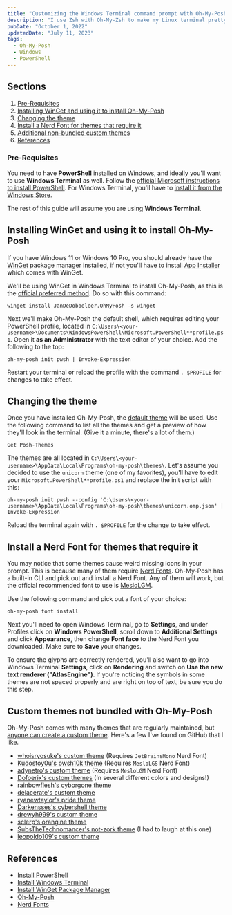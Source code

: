 ```yaml
---
title: "Customizing the Windows Terminal command prompt with Oh-My-Posh"
description: "I use Zsh with Oh-My-Zsh to make my Linux terminal pretty, but it's not available for Windows. Luckily it's brother from another mother Oh-My-Posh basically does the same thing for Windows Terminal and PowerShell."
pubDate: "October 1, 2022"
updatedDate: "July 11, 2023"
tags:
  - Oh-My-Posh
  - Windows
  - PowerShell
---
```


## Sections

1. [Pre-Requisites](#pre)
2. [Installing WinGet and using it to install Oh-My-Posh](#install)
3. [Changing the theme](#theme)
4. [Install a Nerd Font for themes that require it](#font)
5. [Additional non-bundled custom themes](#custom)
6. [References](#ref)

<div id='pre'/>

### Pre-Requisites

You need to have **PowerShell** installed on Windows, and ideally you'll want to use **Windows Terminal** as well. Follow the <a href="https://learn.microsoft.com/en-us/powershell/scripting/install/installing-powershell-on-windows?view=powerShell-7.2#msi" target="**blank">official Microsoft instructions to install PowerShell</a>. For Windows Terminal, you'll have to <a href="https://aka.ms/terminal" target="**blank">install it from the Windows Store</a>.

The rest of this guide will assume you are using **Windows Terminal**.

<div id='install'/>

## Installing WinGet and using it to install Oh-My-Posh

If you have Windows 11 or Windows 10 Pro, you should already have the <a href="https://learn.microsoft.com/en-us/windows/package-manager/winget" target="**blank">WinGet</a> package manager installed, if not you'll have to install <a href="https://www.microsoft.com/p/app-installer" target="**blank">App Installer</a> which comes with WinGet.

We'll be using WinGet in Windows Terminal to install Oh-My-Posh, as this is the <a href="https://ohmyposh.dev/docs/installation/windows" target="**blank">official preferred method</a>. Do so with this command:

```shell
winget install JanDeDobbeleer.OhMyPosh -s winget
```

Next we'll make Oh-My-Posh the default shell, which requires editing your PowerShell profile, located in `C:\Users\<your-username>\Documents\WindowsPowerShell\Microsoft.PowerShell**profile.ps1`. Open it **as an Administrator** with the text editor of your choice. Add the following to the top:

```shell
oh-my-posh init pwsh | Invoke-Expression
```

Restart your terminal or reload the profile with the command `. $PROFILE` for changes to take effect.

<div id='theme'/>

## Changing the theme

Once you have installed Oh-My-Posh, the <a href="https://github.com/JanDeDobbeleer/oh-my-posh/blob/main/themes/default.omp.json" target="**blank">default theme</a> will be used. Use the following command to list all the themes and get a preview of how they'll look in the terminal. (Give it a minute, there's a lot of them.)

```shell
Get Posh-Themes
```

The themes are all located in `C:\Users\<your-username>\AppData\Local\Programs\oh-my-posh\themes\`. Let's assume you decided to use the `unicorn` theme (one of my favorites), you'll have to edit your `Microsoft.PowerShell**profile.ps1` and replace the init script with this:

```shell
oh-my-posh init pwsh --config 'C:\Users\<your-username>\AppData\Local\Programs\oh-my-posh\themes\unicorn.omp.json' | Invoke-Expression
```

Reload the terminal again with `. $PROFILE` for the change to take effect.

<div id='fonts'/>

## Install a Nerd Font for themes that require it

You may notice that some themes cause weird missing icons in your prompt. This is because many of them require <a href="https://nerdfonts.com" target="**blank">Nerd Fonts</a>. Oh-My-Posh has a built-in CLI and pick out and install a Nerd Font. Any of them will work, but the official recommended font to use is <a href="https://github.com/ryanoasis/nerd-fonts/releases/download/v3.0.2/Meslo.zip" target="**blank">MesloLGM</a>.

Use the following command and pick out a font of your choice:

```shell
oh-my-posh font install
```

Next you'll need to open Windows Terminal, go to **Settings**, and under Profiles click on **Windows PowerShell**, scroll down to **Additional Settings** and click **Appearance**, then change **Font face** to the Nerd Font you downloaded. Make sure to **Save** your changes.

To ensure the glyphs are correctly rendered, you'll also want to go into Windows Terminal **Settings**, click on **Rendering** and switch on **Use the new text renderer ("AtlasEngine")**. If you're noticing the symbols in some themes are not spaced properly and are right on top of text, be sure you do this step.

## Custom themes not bundled with Oh-My-Posh

Oh-My-Posh comes with many themes that are regularly maintained, but [anyone can create a custom theme](https://ohmyposh.dev/docs/configuration/overview). Here's a few I've found on GitHub that I like.

- [whoisryosuke's custom theme](https://gist.github.com/whoisryosuke/3b34892672a2a28e14f54dda80348b86) (Requires `JetBrainsMono` Nerd Font)
- [Kudostoy0u's pwsh10k theme](https://github.com/Kudostoy0u/pwsh10k) (Requires `MesloLGS` Nerd Font)
- [adynetro's custom theme](https://github.com/adynetro/posh) (Requires `MesloLGM` Nerd Font)
- [Dofoerix's custom themes](https://github.com/Dofoerix/Dfrx-Prompt-Theme) (In several different colors and designs!)
- [rainbowflesh's cyborgone theme](https://github.com/rainbowflesh/cyberposh-theme)
- [delacerate's custom theme](https://github.com/delacerate/theme-prompt/blob/main/delacerate.omp.json)
- [ryanewtaylor's pride theme](https://github.com/ryanewtaylor/oh-my-posh-themes)
- [Darkensses's cybershell theme](https://github.com/Darkensses/cybershell)
- [drewyh999's custom theme](https://github.com/drewyh999/oh-my-drewyh999)
- [sclerp's orangine theme](https://github.com/seclerp/orangine-theme)
- [SubsTheTechnomancer's not-zork theme](https://github.com/SubsTheTechnomancer/Omp-themes) (I had to laugh at this one)
- [leopoldo109's custom theme](https://github.com/leopoldo109/leopoldo-powershell)

<div id='ref'/>

## References

- <a href="https://learn.microsoft.com/en-us/powershell/scripting/install/installing-powershell-on-windows?view=powerShell-7.2#msi" target="**blank">Install PowerShell</a>
- <a href="https://aka.ms/terminal" target="**blank">Install Windows Terminal</a>
- <a href="https://learn.microsoft.com/en-us/windows/package-manager/winget" target="**blank">Install WinGet Package Manager</a>
- <a href="https://ohmyposh.dev" target="**blank">Oh-My-Posh</a>
- <a href="https://nerdfonts.com" target="**blank">Nerd Fonts</a>
